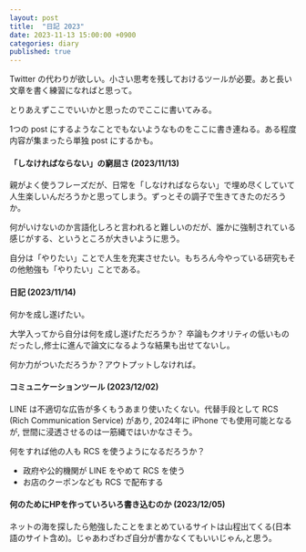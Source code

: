 ```yaml
---
layout: post
title:  "日記 2023"
date: 2023-11-13 15:00:00 +0900
categories: diary
published: true
---
```


<!-- To add new posts, simply add a file in the `_posts` directory that follows the convention `YYYY-MM-DD-name-of-post.ext` and includes the necessary front matter. Take a look at the source for this post to get an idea about how it works. -->


Twitter の代わりが欲しい。小さい思考を残しておけるツールが必要。あと長い文章を書く練習になればと思って。

とりあえずここでいいかと思ったのでここに書いてみる。

1つの post にするようなことでもないようなものをここに書き連ねる。ある程度内容が集まったら単独 post にするかも。


#### 「しなければならない」の窮屈さ (2023/11/13)


親がよく使うフレーズだが、日常を「しなければならない」で埋め尽くしていて人生楽しいんだろうかと思ってしまう。ずっとその調子で生きてきたのだろうか。

何がいけないのか言語化しろと言われると難しいのだが、誰かに強制されている感じがする、というところが大きいように思う。

自分は「やりたい」ことで人生を充実させたい。もちろん今やっている研究もその他勉強も「やりたい」ことである。




#### 日記 (2023/11/14)

何かを成し遂げたい。

大学入ってから自分は何を成し遂げただろうか？
卒論もクオリティの低いものだったし,修士に進んで論文になるような結果も出せてないし。

何か力がついただろうか？アウトプットしなければ。

<!--
#### よくわからない感情 (2023/11/14)

ミニ四駆のコースで遊ぶのに毎回1000円以上買わないといけないの？と聞かれたとき
僕は卵食べられるのか疑問に思った弟
 -->

#### コミュニケーションツール (2023/12/02)

LINE は不適切な広告が多くもうあまり使いたくない。代替手段として RCS (Rich Communication Service) があり, 2024年に iPhone でも使用可能となるが, 世間に浸透させるのは一筋縄ではいかなさそう。

何をすれば他の人も RCS を使うようになるだろうか？

- 政府や公的機関が LINE をやめて RCS を使う
- お店のクーポンなども RCS で配布する


#### 何のためにHPを作っていろいろ書き込むのか (2023/12/05)

ネットの海を探したら勉強したことをまとめているサイトは山程出てくる(日本語のサイト含め)。じゃあわざわざ自分が書かなくてもいいじゃん,と思う。




